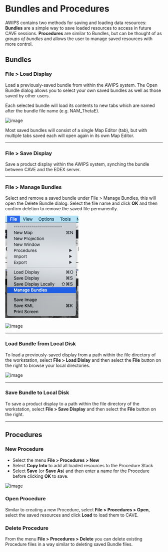 # Bundles and Procedures
AWIPS contains two methods for saving and loading data resources: **Bundles** are a simple way to save loaded resources to access in future CAVE sessions.  **Procedures** are similar to Bundles, but can be thought of as *groups of bundles* and allows the user to manage saved resources with more control.


##  Bundles

### **File > Load Display**

Load a previously-saved bundle from within the AWIPS system.  The Open Bundle dialog allows you to select your own saved bundles as well as those saved by other users.

Each selected bundle will load its contents to new tabs which are named after the bundle file name (e.g. NAM_ThetaE).

![image](../images/KTZZHoCV5S.gif)

Most saved bundles will consist of a single Map Editor (tab), but with multiple tabs saved each will open again in its own Map Editor.

---

### **File > Save Display**

Save a product display within the AWIPS system, synching the bundle between CAVE and the EDEX server.

---

### **File > Manage Bundles**

Select and remove a saved bundle under File > Manage Bundles, this will open the Delete Bundle dialog.  Select the file name and click **OK** and then confirm deletion to remove the saved file permanently.

![image](../images/fileMenuManageBundles.png)

![image](../images/delete_bundle2.png)

---

### Load Bundle from Local Disk

To load a previously-saved display from a path within the file directory of the workstation, select **File > Load Dislay** and then select the **File** button on the right to browse your local directories.

![image](../images/XB6vQf78pl.gif)

---

### Save Bundle to Local Disk

To save a product display to a path within the file directory of the workstation, select **File > Save Display** and then select the **File** button on the right.

---

## Procedures

### New Procedure

* Select the menu **File > Procedures > New**
* Select **Copy Into** to add all loaded resources to the Procedure Stack
* Select **Save** (or **Save As**) and then enter a name for the Procedure before clicking **OK** to save.

![image](../images/O925hqJNac.gif)

### Open Procedure

Similar to creating a new Procedure, select **File > Procedures > Open**, select the saved resources and click **Load** to load them to CAVE.

### Delete Procedure

From the menu  **File > Procedures > Delete** you can delete existing Procedure files in a way similar to deleting saved Bundle files.

